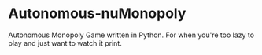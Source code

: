 # Autonomous-nuMonopoly
Autonomous Monopoly Game written in Python. For when you're too lazy to play and just want to watch it print.
